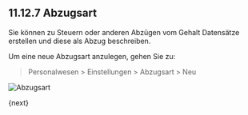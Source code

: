 ## 11.12.7 Abzugsart

Sie können zu Steuern oder anderen Abzügen vom Gehalt Datensätze erstellen und diese als Abzug beschreiben.

Um eine neue Abzugsart anzulegen, gehen Sie zu:

> Personalwesen > Einstellungen > Abzugsart > Neu

<img class="screenshot" alt="Abzugsart" src="{{docs_base_url}}/assets/img/human-resources/deduction-type.png">

{next}
